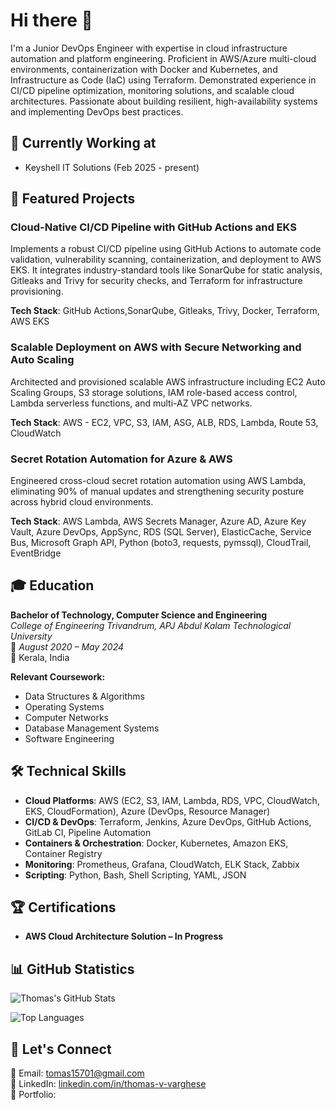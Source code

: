 # Hi there 👋

I'm a Junior DevOps Engineer with expertise in cloud infrastructure automation and platform engineering. Proficient in AWS/Azure multi-cloud environments, containerization with Docker and Kubernetes, and Infrastructure as Code (IaC) using Terraform. Demonstrated experience in CI/CD pipeline optimization, monitoring solutions, and scalable cloud architectures. Passionate about building resilient, high-availability systems and implementing DevOps best practices.



## 🔭 Currently Working at

- Keyshell IT Solutions (Feb 2025 - present)



##  🚀 Featured Projects
###  Cloud-Native CI/CD Pipeline with GitHub Actions and EKS
Implements a robust CI/CD pipeline using GitHub Actions to automate code validation, vulnerability scanning, containerization, and deployment to AWS EKS. It integrates industry-standard tools like SonarQube for static analysis, Gitleaks and Trivy for security checks, and Terraform for infrastructure provisioning.

**Tech Stack**: GitHub Actions,SonarQube, Gitleaks, Trivy, Docker, Terraform, AWS EKS


### Scalable Deployment on AWS with Secure Networking and Auto Scaling
Architected and provisioned scalable AWS infrastructure including EC2 Auto Scaling Groups, S3 storage solutions, IAM role-based access control, Lambda serverless functions, and multi-AZ VPC networks.

**Tech Stack**: AWS - EC2, VPC, S3, IAM, ASG, ALB, RDS, Lambda, Route 53, CloudWatch

### Secret Rotation Automation for Azure & AWS
Engineered cross-cloud secret rotation automation using AWS Lambda, eliminating 90% of manual updates and strengthening security posture across hybrid cloud environments.
 
**Tech Stack**: AWS Lambda, AWS Secrets Manager, Azure AD, Azure Key Vault, Azure DevOps, AppSync, RDS (SQL Server), ElasticCache, Service Bus, Microsoft Graph API, Python (boto3, requests, pymssql), CloudTrail, EventBridge


## 🎓 Education

**Bachelor of Technology, Computer Science and Engineering**  
*College of Engineering Trivandrum, APJ Abdul Kalam Technological University*  
📅 *August 2020 – May 2024*  
📍 Kerala, India  

**Relevant Coursework:**  
- Data Structures & Algorithms  
- Operating Systems  
- Computer Networks  
- Database Management Systems  
- Software Engineering

## 🛠️ Technical Skills

- **Cloud Platforms**: AWS (EC2, S3, IAM, Lambda, RDS, VPC, CloudWatch, EKS, CloudFormation), Azure (DevOps, Resource Manager)
- **CI/CD & DevOps**: Terraform, Jenkins, Azure DevOps, GitHub Actions, GitLab CI, Pipeline Automation
- **Containers & Orchestration**: Docker, Kubernetes, Amazon EKS, Container Registry
- **Monitoring**: Prometheus, Grafana, CloudWatch, ELK Stack, Zabbix
- **Scripting**: Python, Bash, Shell Scripting, YAML, JSON




## 🏆 Certifications
- **AWS Cloud Architecture Solution – In Progress**  

## 📊 GitHub Statistics

![Thomas's GitHub Stats](https://github-readme-stats.vercel.app/api?username=tomasvargs&show_icons=true&theme=radical)


![Top Languages](https://github-readme-stats.vercel.app/api/top-langs/?username=tomasvargs&layout=compact&theme=radical)


## 🤝 Let's Connect

📧 Email: tomas15701@gmail.com  
🔗 LinkedIn: [linkedin.com/in/thomas-v-varghese](#)  
💼 Portfolio: 


